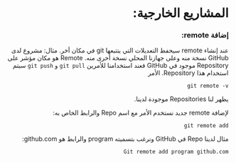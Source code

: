 <div dir="rtl" styyle="text-align:right">

# المشاريع الخارجية:

### إضافة remote:

عند إنشاء remote سيحفظ التعديلات التي يتتبعها git في مكان أخر. مثال: مشروع لدى GitHub نسخة منه وعلى جهازنا المحلي نسخة أخرى منه.
Remote هو مكان مؤشر على Repository موجود في GitHub فعند استخدامنا للأمرين `git pull` و `git push` سيتم استخدام هذا Repository.
الأمر

`git remote -v`

يظهر لنا Repositories موجودة لدينا.

لإضافة remote جديد نستخدم الأمر مع اسم Repo والرابط الخاص به:

`git remote add `

مثال لدينا Repo في GitHub ونرغب بتسميته program والرابط هو github.com:

`Git remote add program github.com`

</div>